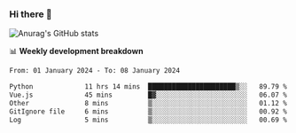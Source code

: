 ### Hi there 👋
![Anurag's GitHub stats](https://github-readme-stats.vercel.app/api?username=jami1024&show_icons=true&theme=radical)

📊 **Weekly development breakdown**
<!--START_SECTION:waka-->

```txt
From: 01 January 2024 - To: 08 January 2024

Python             11 hrs 14 mins  ██████████████████████▒░░   89.79 %
Vue.js             45 mins         █▓░░░░░░░░░░░░░░░░░░░░░░░   06.07 %
Other              8 mins          ▒░░░░░░░░░░░░░░░░░░░░░░░░   01.12 %
GitIgnore file     6 mins          ▒░░░░░░░░░░░░░░░░░░░░░░░░   00.92 %
Log                5 mins          ▒░░░░░░░░░░░░░░░░░░░░░░░░   00.69 %
```

<!--END_SECTION:waka-->
<!--
**jami1024/jami1024** is a ✨ _special_ ✨ repository because its `README.md` (this file) appears on your GitHub profile.

Here are some ideas to get you started:

- 🔭 I’m currently working on ...
- 🌱 I’m currently learning ...
- 👯 I’m looking to collaborate on ...
- 🤔 I’m looking for help with ...
- 💬 Ask me about ...
- 📫 How to reach me: ...
- 😄 Pronouns: ...
- ⚡ Fun fact: ...
-->
